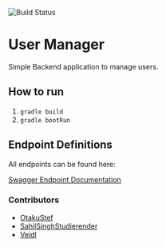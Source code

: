 ![Build Status](https://github.com/veidl/asd-usermanager-PSP/actions/workflows/gradle.yml/badge.svg)

# User Manager

Simple Backend application to manage users.

## How to run

1. ``gradle build``
2. ``gradle bootRun``

## Endpoint Definitions

All endpoints can be found here:

[Swagger Endpoint Documentation](http://localhost:8080/swagger-ui/index.html#/)

### Contributors

* [OtakuStef](https://github.com/OtakuStef)
* [SahilSinghStudierender](https://github.com/SahilSinghStudierender)
* [Veidl](https://github.com/veidl)
